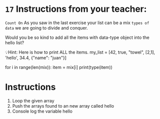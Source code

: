 # `17` Instructions from your teacher:
`Count On`
As you saw in the last exercise your list can be a mix `types of data` we are going to divide and conquer.

Would you be so kind to add all the items with data-type object into the hello list?

💡Hint:
Here is how to print ALL the items.
my_list = [42, true, "towel", [2,1], 'hello', 34.4, {"name": "juan"}]

for i in range(len(mix)):
    item = mix[i]
    print(type(item))


# Instructions
1. Loop the given array
2. Push the arrays found to an new array called hello
3. Console log the variable hello

